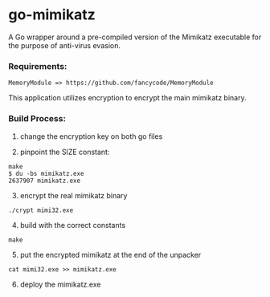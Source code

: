 # go-mimikatz
A Go wrapper around a pre-compiled version of the Mimikatz executable for the purpose of anti-virus evasion.

### Requirements:
	MemoryModule => https://github.com/fancycode/MemoryModule

This application utilizes encryption to encrypt the main mimikatz binary. 

### Build Process:

1. change the encryption key on both go files

2. pinpoint the SIZE constant:

```
make
$ du -bs mimikatz.exe
2637907	mimikatz.exe
```

3. encrypt the real mimikatz binary

```
./crypt mimi32.exe
```

4. build with the correct constants

```
make
```

5. put the encrypted mimikatz at the end of the unpacker

```
cat mimi32.exe >> mimikatz.exe
```

6. deploy the mimikatz.exe 


